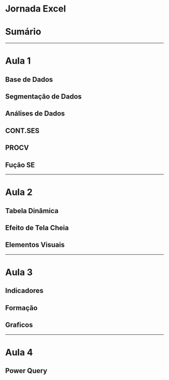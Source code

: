 # Jornada Excel

# Sumário
__________________________________
# Aula 1
## Base de Dados
## Segmentação de Dados
## Análises de Dados
## CONT.SES
## PROCV
## Fução SE

__________________________________
# Aula 2
## Tabela Dinâmica
## Efeito de Tela Cheia
## Elementos Visuais

__________________________________
# Aula 3
## Indicadores
## Formação
## Graficos

__________________________________
# Aula 4
## Power Query
